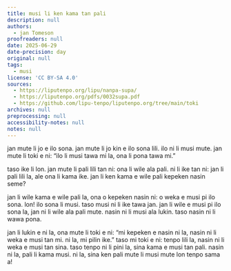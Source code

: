 ```yaml
---
title: musi li ken kama tan pali
description: null
authors:
  - jan Tomeson
proofreaders: null
date: 2025-06-29
date-precision: day
original: null
tags:
  - musi
license: 'CC BY-SA 4.0'
sources:
  - https://liputenpo.org/lipu/nanpa-supa/
  - https://liputenpo.org/pdfs/0032supa.pdf
  - https://github.com/lipu-tenpo/liputenpo.org/tree/main/toki
archives: null
preprocessing: null
accessibility-notes: null
notes: null
---
```

jan mute li jo e ilo sona. jan mute li jo kin e ilo sona lili. ilo ni li musi mute. jan mute li toki e ni: “ilo li musi tawa mi la, ona li pona tawa mi.”

taso ike li lon. jan mute li pali lili tan ni: ona li wile ala pali. ni li ike tan ni: jan li pali lili la, ale ona li kama ike. jan li ken kama e wile pali kepeken nasin seme?

jan li wile kama e wile pali la, ona o kepeken nasin ni: o weka e musi pi ilo sona. lon! ilo sona li musi. taso musi ni li ike tawa jan. jan li wile e musi pi ilo sona la, jan ni li wile ala pali mute. nasin ni li musi ala lukin. taso nasin ni li wawa pona. 

jan li lukin e ni la, ona mute li toki e ni: “mi kepeken e nasin ni la, nasin ni li weka e musi tan mi. ni la, mi pilin ike.” taso mi toki e ni: tenpo lili la, nasin ni li weka e musi tan sina. taso tenpo ni li pini la, sina kama e musi tan pali. nasin ni la, pali li kama musi. ni la, sina ken pali mute li musi mute lon tenpo sama a!
